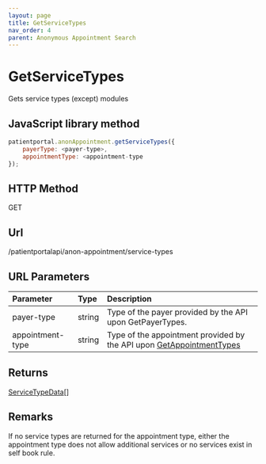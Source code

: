 ```yaml
---
layout: page
title: GetServiceTypes
nav_order: 4
parent: Anonymous Appointment Search
---
```


# GetServiceTypes

Gets service types (except) modules

## JavaScript library method

```javascript
patientportal.anonAppointment.getServiceTypes({
    payerType: <payer-type>,
    appointmentType: <appointment-type
});
```

## HTTP Method

GET

## ****Url****

/patientportalapi/anon-appointment/service-types

## URL Parameters

| Parameter | Type   | Description                                                 |
|:----------|:-------|:------------------------------------------------------------|
| payer-type | string | Type of the payer provided by the API upon GetPayerTypes. |
| appointment-type | string | Type of the appointment provided by the API upon [GetAppointmentTypes](#_GetAppointmentTypes) |

## Returns

[ServiceTypeData](#_ServiceTypeData)\[\]

## Remarks

If no service types are returned for the appointment type, either the appointment type does not allow additional services or no services exist in self book rule.

